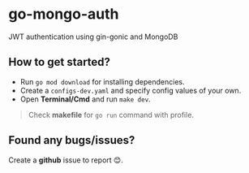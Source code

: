 # go-mongo-auth
JWT authentication using gin-gonic and MongoDB

## How to get started?
- Run `go mod download` for installing dependencies.
- Create a `configs-dev.yaml` and specify config values of your own.
- Open **Terminal/Cmd** and run `make dev`.

> Check **makefile** for `go run` command with profile.

## Found any bugs/issues?
Create a **github** issue to report :blush:.
